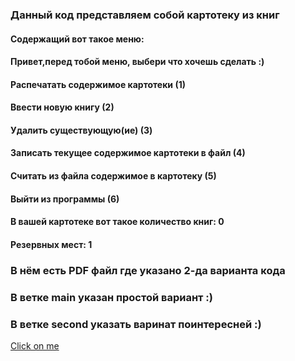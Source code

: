 ### Данный код представляем собой картотеку из книг

#### Содержащий вот такое меню: 
#### Привет,перед тобой меню, выбери что хочешь сделать :)
#### Распечатать содержимое картотеки (1)
#### Ввести новую книгу (2) 
#### Удалить существующую(ие) (3)
#### Записать текущее содержимое картотеки в файл (4)
#### Считать из файла содержимое в картотеку (5)
#### Выйти из программы (6)
#### В вашей картотеке вот такое количество книг: 0
#### Резервных мест: 1
 
### В нём есть PDF файл где указано 2-да варианта кода
### В ветке main указан простой вариант :)
### В ветке second указать варинат поинтересней :)
[Click on me](https://github.com/Ephraim777/LibraryOFBooks1/blob/fd96d528225ef6c71311221fba038ff0bd18b2b4/Card.pdf)